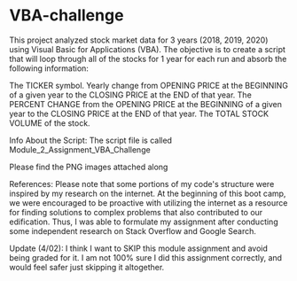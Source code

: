 # VBA-challenge

This project analyzed stock market data for 3 years (2018, 2019, 2020) using Visual Basic for Applications (VBA). 
The objective is to create a script that will loop through all of the stocks for 1 year for each run and absorb the following information:

The TICKER symbol.
Yearly change from OPENING PRICE at the BEGINNING of a given year to the CLOSING PRICE at the END of that year.
The PERCENT CHANGE from the OPENING PRICE at the BEGINNING of a given year to the CLOSING PRICE at the END of that year.
The TOTAL STOCK VOLUME of the stock.


Info About the Script:
The script file is called Module_2_Assignment_VBA_Challenge

Please find the PNG images attached along 

References:
Please note that some portions of my code's structure were inspired by my research on the internet. At the beginning of this boot camp, we were encouraged to be proactive with utilizing the internet as a resource for finding solutions to complex problems that also contributed to our edification. Thus, I was able to formulate my assignment after conducting some independent research on Stack Overflow and Google Search.  

Update (4/02): I think I want to SKIP this module assignment and avoid being graded for it. I am not 100% sure I did this assignment correctly, and would feel safer just skipping it altogether. 

